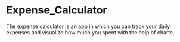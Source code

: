 # Expense_Calculator
The expense calculator is an app in which you can track your daily expenses and visualize how much you spent with the help of charts.
